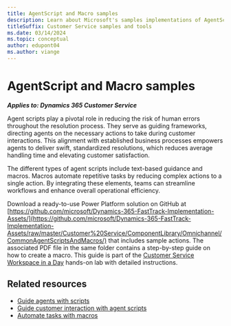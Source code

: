 ```yaml
---
title: AgentScript and Macro samples
description: Learn about Microsoft's samples implementations of AgentScript and Macro that you can use to customize your Dynamics 365 Customer Service solution.
titleSuffix: Customer Service samples and tools 
ms.date: 03/14/2024
ms.topic: conceptual
author: edupont04
ms.author: viange
---
```


# AgentScript and Macro samples  

***Applies to: Dynamics 365 Customer Service***

Agent scripts play a pivotal role in reducing the risk of human errors throughout the resolution process. They serve as guiding frameworks, directing agents on the necessary actions to take during customer interactions. This alignment with established business processes empowers agents to deliver swift, standardized resolutions, which reduces average handling time and elevating customer satisfaction.

The different types of agent scripts include text-based guidance and macros. Macros automate repetitive tasks by reducing complex actions to a single action. By integrating these elements, teams can streamline workflows and enhance overall operational efficiency.
    
Download a ready-to-use Power Platform solution on GitHub at [https://github.com/microsoft/Dynamics-365-FastTrack-Implementation-Assets/](https://github.com/microsoft/Dynamics-365-FastTrack-Implementation-Assets/raw/master/Customer%20Service/ComponentLibrary/Omnichannel/CommonAgentScriptsAndMacros/) that includes sample actions. The associated PDF file in the same folder contains a step-by-step guide on how to create a macro. This guide is part of the [Customer Service Workspace in a Day](https://www.microsoft.com/download/details.aspx?id=105315) hands-on lab with detailed instructions.  

## Related resources

- [Guide agents with scripts](/dynamics365/customer-service/administer/agent-scripts)
- [Guide customer interaction with agent scripts](/dynamics365/customer-service/use/oc-agent-scripts)
- [Automate tasks with macros](/dynamics365/customer-service/administer/macros)
